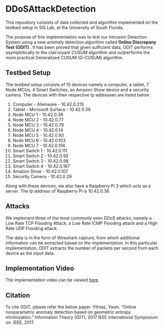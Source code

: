 # DDoSAttackDetection
This repository consists of data collected and algorithm implemented on the testbed setup in SIS Lab, at the University of South Florida.

The purpose of this implementation was to test our Intrusion Detection System using a new anomaly detection algorithm called <b>Online Discrepany Test (ODIT) </b>. It has been proved that given sufficient data, ODIT performs asymptotically to the clairvoyant CUSUM algorithm and outperforms the more practical Generalized CUSUM (G-CUSUM) algorithm. 

<h2> Testbed Setup </h2>
The testbed setup consists of 15 devices namely a computer, a tablet, 7 Node MCUs, 4 Smart Switches, an Amazon Show device and a security camera. The devices with their respective Ip addresses are listed below:

1. Computer - Alienware - 10.42.0.215
2. Tablet - Microsoft Surface - 10.42.0.39
3. Node MCU 1 - 10.42.0.38
4. Node MCU 2 - 10.42.0.77
5. Node MCU 3 - 10.42.0.79
6. Node MCU 4 - 10.42.0.14
7. Node MCU 5 - 10.42.0.93
8. Node MCU 6 - 10.42.0.103
9. Node MCU 7 - 10.42.0.106
10. Smart Switch 1 - 10.42.0.111
11. Smart Switch 2 - 10.42.0.92
12. Smart Switch 3 - 10.42.0.98
13. Smart Switch 4 - 10.42.0.167
14. Amazon Show - 10.42.0.107
15. Security Camera - 10.42.0.29

Along with these devices, we also have a Raspberry Pi 3 which acts as a server. The Ip address of Raspberry Pi is 10.42.0.36.

<h2> Attacks </h2>

We implement three of the most commonly seen DDoS attacks, namely a Low Rate TCP Flooding Attack, a Low Rate ICMP Flooding attack and a High Rate UDP Flooding attack. 

The data is in the form of Wireshark capture, from which additional information can be extracted based on the implementation. In this particular implementation, ODIT extracts the number of packets per second from each device as the input data. 

<h2> Implementation Video </h2>

The implementation video can be viewed <a href="url">here</a>.

<h2> Citation </h2>

To cite ODIT, please refer the below paper.
Yilmaz, Yasin. "Online nonparametric anomaly detection based on geometric entropy minimization." Information Theory (ISIT), 2017 IEEE International Symposium on. IEEE, 2017.

